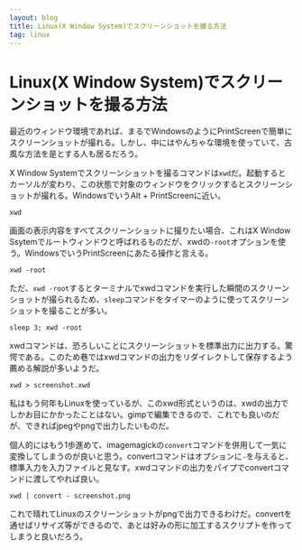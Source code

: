 ```yaml
---
layout: blog
title: Linux(X Window System)でスクリーンショットを撮る方法
tag: linux
---
```


# Linux(X Window System)でスクリーンショットを撮る方法

最近のウィンドウ環境であれば、まるでWindowsのようにPrintScreenで簡単にスクリーンショットが撮れる。しかし、中にはやんちゃな環境を使っていて、古風な方法を是とする人も居るだろう。

X Window Systemでスクリーンショットを撮るコマンドは`xwd`だ。起動するとカーソルが変わり、この状態で対象のウィンドウをクリックするとスクリーンショットが撮れる。WindowsでいうAlt + PrintScreenに近い。

~~~~
xwd
~~~~

画面の表示内容をすべてスクリーンショットに撮りたい場合、これはX Window Ssytemでルートウィンドウと呼ばれるものだが、xwdの`-root`オプションを使う。WindowsでいうPrintScreenにあたる操作と言える。

~~~~
xwd -root
~~~~

ただ、`xwd -root`するとターミナルでxwdコマンドを実行した瞬間のスクリーンショットが撮られるため、`sleep`コマンドをタイマーのように使ってスクリーンショットを撮ることが多い。

~~~~
sleep 3; xwd -root
~~~~

xwdコマンドは、恐ろしいことにスクリーンショットを標準出力に出力する。驚愕である。このため巷ではxwdコマンドの出力をリダイレクトして保存するよう薦める解説が多いようだ。

~~~~
xwd > screenshot.xwd
~~~~

私はもう何年もLinuxを使っているが、このxwd形式というのは、xwdの出力でしかお目にかかったことはない。gimpで編集できるので、これでも良いのだが、できればjpegやpngで出力したいものだ。

個人的にはもう1歩進めて、imagemagickの`convert`コマンドを併用して一気に変換してしまうのが良いと思う。convertコマンドはオプションに`-`を与えると、標準入力を入力ファイルと見なす。xwdコマンドの出力をパイプでconvertコマンドに渡してやれば良い。

~~~~
xwd | convert - screenshot.png
~~~~

これで晴れてLinuxのスクリーンショットがpngで出力できるわけだ。convertを通せばリサイズ等ができるので、あとは好みの形に加工するスクリプトを作ってしまうと良いだろう。
